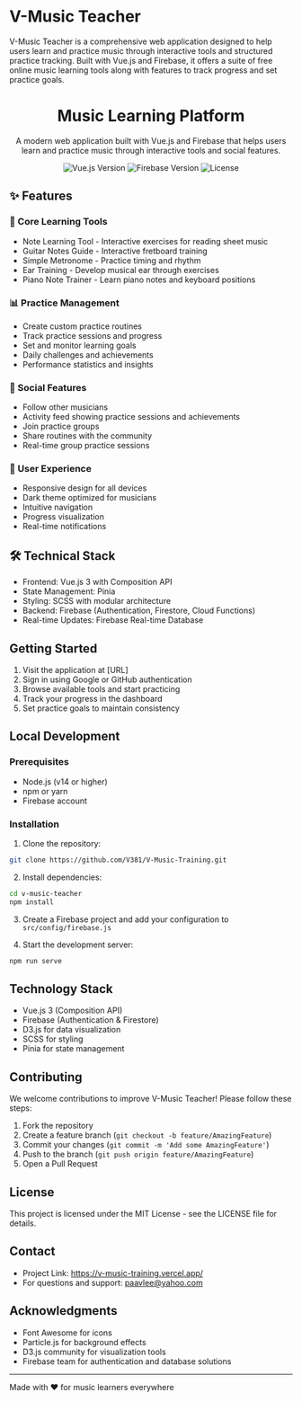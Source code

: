 # V-Music Teacher

V-Music Teacher is a comprehensive web application designed to help users learn and practice music through interactive tools and structured practice tracking. Built with Vue.js and Firebase, it offers a suite of free online music learning tools along with features to track progress and set practice goals.

<h1 align="center">Music Learning Platform</h1>

<p align="center">
  A modern web application built with Vue.js and Firebase that helps users learn and practice music through interactive tools and social features.
</p>

<p align="center">
  <img src="https://img.shields.io/badge/vue.js-3.0-brightgreen.svg" alt="Vue.js Version">
  <img src="https://img.shields.io/badge/firebase-9.0-orange.svg" alt="Firebase Version">
  <img src="https://img.shields.io/badge/license-MIT-blue.svg" alt="License">
</p>

<h2>✨ Features</h2>

<h3>🎵 Core Learning Tools</h3>
<ul>
  <li>Note Learning Tool - Interactive exercises for reading sheet music</li>
  <li>Guitar Notes Guide - Interactive fretboard training</li>
  <li>Simple Metronome - Practice timing and rhythm</li>
  <li>Ear Training - Develop musical ear through exercises</li>
  <li>Piano Note Trainer - Learn piano notes and keyboard positions</li>
</ul>

<h3>📊 Practice Management</h3>
<ul>
  <li>Create custom practice routines</li>
  <li>Track practice sessions and progress</li>
  <li>Set and monitor learning goals</li>
  <li>Daily challenges and achievements</li>
  <li>Performance statistics and insights</li>
</ul>

<h3>👥 Social Features</h3>
<ul>
  <li>Follow other musicians</li>
  <li>Activity feed showing practice sessions and achievements</li>
  <li>Join practice groups</li>
  <li>Share routines with the community</li>
  <li>Real-time group practice sessions</li>
</ul>

<h3>🎨 User Experience</h3>
<ul>
  <li>Responsive design for all devices</li>
  <li>Dark theme optimized for musicians</li>
  <li>Intuitive navigation</li>
  <li>Progress visualization</li>
  <li>Real-time notifications</li>
</ul>

<h2>🛠️ Technical Stack</h2>
<ul>
  <li>Frontend: Vue.js 3 with Composition API</li>
  <li>State Management: Pinia</li>
  <li>Styling: SCSS with modular architecture</li>
  <li>Backend: Firebase (Authentication, Firestore, Cloud Functions)</li>
  <li>Real-time Updates: Firebase Real-time Database</li>
</ul>

## Getting Started

1. Visit the application at [URL]
2. Sign in using Google or GitHub authentication
3. Browse available tools and start practicing
4. Track your progress in the dashboard
5. Set practice goals to maintain consistency

## Local Development

### Prerequisites
- Node.js (v14 or higher)
- npm or yarn
- Firebase account

### Installation

1. Clone the repository:
```bash
git clone https://github.com/V381/V-Music-Training.git
```

2. Install dependencies:
```bash
cd v-music-teacher
npm install
```

3. Create a Firebase project and add your configuration to `src/config/firebase.js`

4. Start the development server:
```bash
npm run serve
```

## Technology Stack

- Vue.js 3 (Composition API)
- Firebase (Authentication & Firestore)
- D3.js for data visualization
- SCSS for styling
- Pinia for state management

## Contributing

We welcome contributions to improve V-Music Teacher! Please follow these steps:

1. Fork the repository
2. Create a feature branch (`git checkout -b feature/AmazingFeature`)
3. Commit your changes (`git commit -m 'Add some AmazingFeature'`)
4. Push to the branch (`git push origin feature/AmazingFeature`)
5. Open a Pull Request

## License

This project is licensed under the MIT License - see the LICENSE file for details.

## Contact

- Project Link: https://v-music-training.vercel.app/
- For questions and support: paavlee@yahoo.com

## Acknowledgments

- Font Awesome for icons
- Particle.js for background effects
- D3.js community for visualization tools
- Firebase team for authentication and database solutions

---

Made with ❤️ for music learners everywhere
